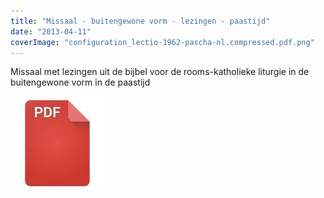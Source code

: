 ```yaml
---
title: "Missaal - buitengewone vorm - lezingen - paastijd"
date: "2013-04-11"
coverImage: "configuration_lectio-1962-pascha-nl.compressed.pdf.png"
---
```


Missaal met lezingen uit de bijbel voor de rooms-katholieke liturgie in de buitengewone vorm in de paastijd

[![pdf](images/2bdd26a893f94f1d69b5a89ee751a599-150x150.jpg)](http://www.missale.net/print/nl#-scope-lectionary-form-eo-season-pascha)
